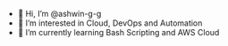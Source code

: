 - 👋 Hi, I’m @ashwin-g-g
- 👀 I’m interested in Cloud, DevOps and Automation
- 🌱 I’m currently learning Bash Scripting and AWS Cloud

<!---
ashwin-g-g/ashwin-g-g is a ✨ special ✨ repository because its `README.md` (this file) appears on your GitHub profile.
You can click the Preview link to take a look at your changes.
--->
